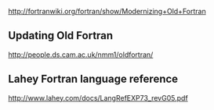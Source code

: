 

http://fortranwiki.org/fortran/show/Modernizing+Old+Fortran


## Updating Old Fortran
http://people.ds.cam.ac.uk/nmm1/oldfortran/



## Lahey Fortran language reference

http://www.lahey.com/docs/LangRefEXP73_revG05.pdf

